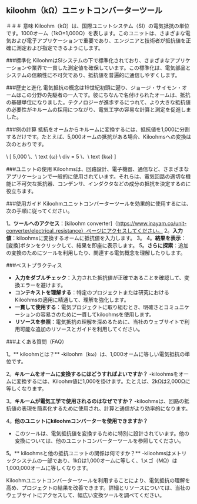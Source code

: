 ## kiloohm（kΩ）ユニットコンバーターツール

＃＃＃ 意味
Kiloohm（kΩ）は、国際ユニットシステム（SI）の電気抵抗の単位です。1000オーム（1kΩ=1,000Ω）を表します。このユニットは、さまざまな電気および電子アプリケーションで重要であり、エンジニアと技術者が抵抗値を正確に測定および指定できるようにします。

###標準化
KiloohmはSIシステムの下で標準化されており、さまざまなアプリケーションや業界で一貫した測定値を確保しています。この標準化は、電気部品とシステムの信頼性に不可欠であり、抵抗値を普遍的に通信しやすくします。

###歴史と進化
電気抵抗の概念は19世紀初頭に遡り、ジョージ・サイモン・オームはこの分野の先駆者の一人です。彼にちなんで名付けられたオームは、抵抗の基礎単位になりました。テクノロジーが進歩するにつれて、より大きな抵抗値の必要性がキルームの採用につながり、電気工学の容易な計算と測定を促進しました。

###例の計算
抵抗をオームからキルームに変換するには、抵抗値を1,000に分割するだけです。たとえば、5,000オームの抵抗がある場合、Kiloohmsへの変換は次のとおりです。

\ [
5,000 \、\ text {ω} \ div = 5 \、\ text {kω}
\]

###ユニットの使用
Kiloohmsは、回路設計、電子機器、通信など、さまざまなアプリケーションで一般的に使用されています。それらは、電気回路の適切な機能に不可欠な抵抗器、コンデンサ、インダクタなどの成分の抵抗を決定するのに役立ちます。

###使用ガイド
Kiloohmユニットコンバーターツールを効果的に使用するには、次の手順に従ってください。

1。**ツールへのアクセス**：[kiloohm converter]（https://www.inayam.co/unit-converter/electrical_resistance）ページにアクセスしてください。
2。**入力値**：kiloohmsに変換するオームに抵抗値を入力します。
3。
4。**結果を表示**：[変換]ボタンをクリックして、結果を即座に表示します。
5。**さらに探索**：追加の変換のためにツールを利用したり、関連する電気概念を理解したりします。

###ベストプラクティス
-  **入力をダブルチェック**：入力された抵抗値が正確であることを確認して、変換エラーを避けます。
-  **コンテキストを理解する**：特定のプロジェクトまたは研究におけるKiloohmsの適用に精通して、理解を強化します。
-  **一貫して使用する**：電気プロジェクトに取り組むとき、明確さとコミュニケーションの容易さのために一貫してkiloohmsを使用します。
-  **リソースを参照**：電気抵抗の理解を深めるために、当社のウェブサイトで利用可能な追加のリソースとガイドを利用してください。

###よくある質問（FAQ）

1。** kiloohmとは？**
-kiloohm（kω）は、1,000オームに等しい電気抵抗の単位です。

2。**キルームをオームに変換するにはどうすればよいですか？**
-kiloohmsをオームに変換するには、Kiloohm値に1,000を掛けます。たとえば、2kΩは2,000Ωに等しくなります。

3。**キルームが電気工学で使用されるのはなぜですか？**
-kiloohmsは、回路の抵抗値の表現を簡素化するために使用され、計算と通信がより効率的になります。

4。**他のユニットにkiloohmコンバーターを使用できますか？**
- このツールは、電気抵抗値を変換するために特別に設計されています。他の変換については、他のユニットコンバーターツールを参照してください。

5。** kiloohmsと他の抵抗ユニットの関係は何ですか？**
-kiloohmsはメトリックシステムの一部であり、1kΩは1,000オームに等しく、1メゴ（MΩ）は1,000,000オームに等しくなります。

Kiloohmユニットコンバーターツールを利用することにより、電気抵抗の理解を高め、プロジェクトの結果を改善できます。詳細とリソースについては、当社のウェブサイトにアクセスして、幅広い変換ツールを調べてください。